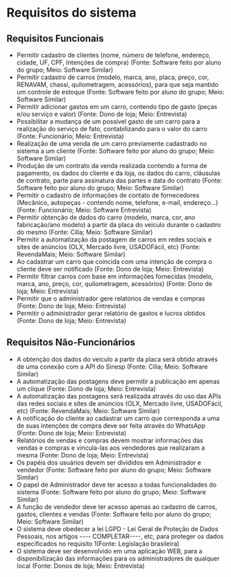 # Requisitos do sistema

## Requisitos Funcionais
- Permitir cadastro de clientes (nome, número de telefone, endereço, cidade, UF, CPF, Intenções de compra) (Fonte: Software feito por aluno do grupo; Meio: Software Similar)
- Permitir cadastro de carros (modelo, marca, ano, placa, preço, cor, RENAVAM, chassi, quilometragem, acessórios), para que seja mantido um controle de estoque (Fonte: Software feito por aluno do grupo; Meio: Software Similar)
- Permitir adicionar gastos em um carro, contendo tipo de gasto (peças e/ou serviço e valor) (Fonte: Dono de loja; Meio: Entrevista)
- Possibilitar a mudança de um possível gasto de um carro para a realização do serviço
de fato, contabilizando para o valor do carro (Fonte: Funcionário; Meio: Entrevista)
- Realização de uma venda de um carro previamente cadastrado no sistema a um
cliente (Fonte: Software feito por aluno do grupo; Meio: Software Similar)
- Produção de um contrato da venda realizada contendo a forma de pagamento, os dados do cliente e da loja, os dados do carro, cláusulas de contrato, parte para assinatura das partes e data do contrato (Fonte: Software feito por aluno do grupo; Meio: Software Similar)
- Permitir o cadastro de informações de contato de fornecedores (Mecânico,
autopeças - contendo nome, telefone, e-mail, endereço...) (Fonte: Funcionário; Meio: Software Entrevista)
- Permitir obtenção de dados do carro (modelo, marca, cor, ano fabricação/ano modelo) a partir da placa do veiculo durante o cadastro do mesmo (Fonte: Cilia; Meio: Software Similar)
- Permitir a automatização da postagem de carros em redes sociais e sites de anúncios (OLX, Mercado livre, USADOFácil, etc)  (Fonte: RevendaMais; Meio: Software Similar)
- Ao cadastrar um carro que coincida com uma intenção de compra o cliente deve ser notificado (Fonte: Dono de loja; Meio: Entrevista)
- Permitir filtrar carros com base em informações fornecidas (modelo, marca, ano, preço, cor, quilometragem, acessórios) (Fonte: Dono de loja; Meio: Entrevista)
- Permitir que o administrador gere relatórios de vendas  e compras (Fonte: Dono de loja; Meio: Entrevista)
- Permitir o administrador gerar relatório de gastos e lucros obtidos (Fonte: Dono de loja; Meio: Entrevista)

## Requisitos Não-Funcionários
- A obtenção dos dados do veiculo a partir da placa será obtido através de uma conexão com a API do Sinesp  (Fonte: Cilia; Meio: Software Similar)
- A automatização das postagens deve permitir a publicação em apenas um clique (Fonte: Dono de loja; Meio: Entrevista)
- A automatização das postagens será realizada através do uso das APIs das redes sociais e sites de anúncios (OLX, Mercado livre, USADOFácil, etc) (Fonte: RevendaMais; Meio: Software Similar)
- A notificação do cliente ao cadastrar um carro que corresponda a uma de suas intenções de compra deve ser feita através do WhatsApp (Fonte: Dono de loja; Meio: Entrevista)
- Relatórios de vendas e compras devem mostrar informações das vendas e compras e vincula-las aos vendedores que realizaram a mesma  (Fonte: Dono de loja; Meio: Entrevista) 
- Os papéis dos usuários devem ser divididos em Administrador e vendedor (Fonte: Software feito por aluno do grupo; Meio: Software Similar)
- O papel de Administrador deve ter acesso a todas funcionalidades do sistema  (Fonte: Software feito por aluno do grupo; Meio: Software Similar)
- A função de vendedor deve ter acesso apenas ao cadastro de carros, gastos, clientes e vendas  (Fonte: Software feito por aluno do grupo; Meio: Software Similar)
- O sistema deve obedecer a lei LGPD - Lei Geral de Proteção de Dados Pessoais, nos artigos ---- COMPLETAR----, etc, para proteger os dados especificados no requisito 1(Fonte: Legislação brasileira)
- O sistema deve ser desenvolvido em uma aplicação WEB, para a disponibilização das informações para os administradores de qualquer local (Fonte: Donos de loja; Meio: Entrevista)
